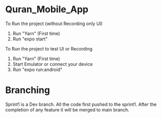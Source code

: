 # Quran_Mobile_App
To Run the project (without Recording only UI)
1. Run "Yarn" (First time)
2. Run "expo start"

To Run the project to test UI or Recording
1. Run "Yarn" (First time)
2. Start Emulator or connect your device
3. Run "expo run:android"

# Branching 
Sprint1 is a Dev branch. All the code first pushed to the sprint1.
After the completion of any feature it will be merged to main branch.
